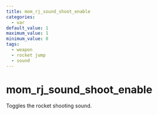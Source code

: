 ```yaml
---
title: mom_rj_sound_shoot_enable
categories:
  - var
default_value: 1
maximum_value: 1
minimum_value: 0
tags:
  - weapon
  - rocket jump
  - sound
---
```


# mom_rj_sound_shoot_enable

Toggles the rocket shooting sound.
